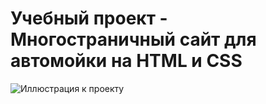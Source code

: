 # Учебный проект - Многостраничный сайт для автомойки на HTML и CSS
![Иллюстрация к проекту](https://github.com/MariaGlukhovaP/AquaBox/blob/master/screenshot.bmp)
